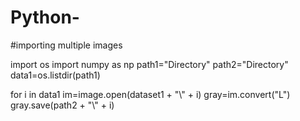 # Python-
#importing multiple images

import os 
import numpy as np
path1="Directory"
path2="Directory"
data1=os.listdir(path1)

for i in data1
  im=image.open(dataset1 + "\\" + i)
  gray=im.convert("L")
  gray.save(path2 + "\\" + i)
  
